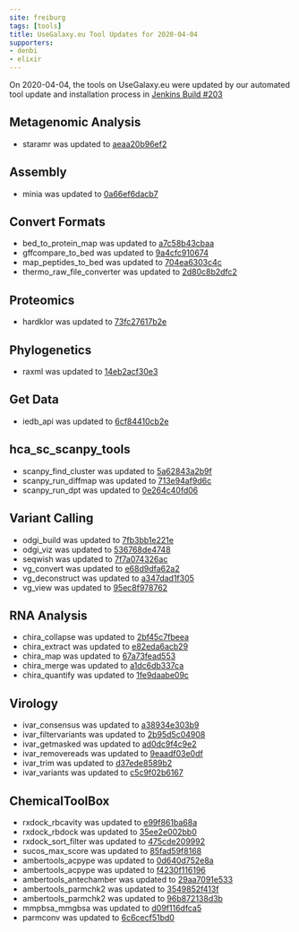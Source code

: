 ```yaml
---
site: freiburg
tags: [tools]
title: UseGalaxy.eu Tool Updates for 2020-04-04
supporters:
- denbi
- elixir
---
```


On 2020-04-04, the tools on UseGalaxy.eu were updated by our automated tool update and installation process in [Jenkins Build #203](https://build.galaxyproject.eu/job/usegalaxy-eu/job/install-tools/#203/)


## Metagenomic Analysis

- staramr was updated to [aeaa20b96ef2](https://toolshed.g2.bx.psu.edu/view/nml/staramr/aeaa20b96ef2)

## Assembly

- minia was updated to [0a66ef6dacb7](https://toolshed.g2.bx.psu.edu/view/iuc/minia/0a66ef6dacb7)

## Convert Formats

- bed_to_protein_map was updated to [a7c58b43cbaa](https://toolshed.g2.bx.psu.edu/view/galaxyp/bed_to_protein_map/a7c58b43cbaa)
- gffcompare_to_bed was updated to [9a4cfc910674](https://toolshed.g2.bx.psu.edu/view/galaxyp/gffcompare_to_bed/9a4cfc910674)
- map_peptides_to_bed was updated to [704ea6303c4c](https://toolshed.g2.bx.psu.edu/view/galaxyp/map_peptides_to_bed/704ea6303c4c)
- thermo_raw_file_converter was updated to [2d80c8b2dfc2](https://toolshed.g2.bx.psu.edu/view/galaxyp/thermo_raw_file_converter/2d80c8b2dfc2)

## Proteomics

- hardklor was updated to [73fc27617b2e](https://toolshed.g2.bx.psu.edu/view/galaxyp/hardklor/73fc27617b2e)

## Phylogenetics

- raxml was updated to [14eb2acf30e3](https://toolshed.g2.bx.psu.edu/view/iuc/raxml/14eb2acf30e3)

## Get Data

- iedb_api was updated to [6cf84410cb2e](https://toolshed.g2.bx.psu.edu/view/iuc/iedb_api/6cf84410cb2e)

## hca_sc_scanpy_tools

- scanpy_find_cluster was updated to [5a62843a2b9f](https://toolshed.g2.bx.psu.edu/view/ebi-gxa/scanpy_find_cluster/5a62843a2b9f)
- scanpy_run_diffmap was updated to [713e94af9d6c](https://toolshed.g2.bx.psu.edu/view/ebi-gxa/scanpy_run_diffmap/713e94af9d6c)
- scanpy_run_dpt was updated to [0e264c40fd06](https://toolshed.g2.bx.psu.edu/view/ebi-gxa/scanpy_run_dpt/0e264c40fd06)

## Variant Calling

- odgi_build was updated to [7fb3bb1e221e](https://toolshed.g2.bx.psu.edu/view/iuc/odgi_build/7fb3bb1e221e)
- odgi_viz was updated to [536768de4748](https://toolshed.g2.bx.psu.edu/view/iuc/odgi_viz/536768de4748)
- seqwish was updated to [7f7a074326ac](https://toolshed.g2.bx.psu.edu/view/iuc/seqwish/7f7a074326ac)
- vg_convert was updated to [e68d9dfa62a2](https://toolshed.g2.bx.psu.edu/view/iuc/vg_convert/e68d9dfa62a2)
- vg_deconstruct was updated to [a347dad1f305](https://toolshed.g2.bx.psu.edu/view/iuc/vg_deconstruct/a347dad1f305)
- vg_view was updated to [95ec8f978762](https://toolshed.g2.bx.psu.edu/view/iuc/vg_view/95ec8f978762)

## RNA Analysis

- chira_collapse was updated to [2bf45c7fbeea](https://toolshed.g2.bx.psu.edu/view/iuc/chira_collapse/2bf45c7fbeea)
- chira_extract was updated to [e82eda6acb29](https://toolshed.g2.bx.psu.edu/view/iuc/chira_extract/e82eda6acb29)
- chira_map was updated to [67a73fead553](https://toolshed.g2.bx.psu.edu/view/iuc/chira_map/67a73fead553)
- chira_merge was updated to [a1dc6db337ca](https://toolshed.g2.bx.psu.edu/view/iuc/chira_merge/a1dc6db337ca)
- chira_quantify was updated to [1fe9daabe09c](https://toolshed.g2.bx.psu.edu/view/iuc/chira_quantify/1fe9daabe09c)


## Virology

- ivar_consensus was updated to [a38934e303b9](https://toolshed.g2.bx.psu.edu/view/iuc/ivar_consensus/a38934e303b9)
- ivar_filtervariants was updated to [2b95d5c04908](https://toolshed.g2.bx.psu.edu/view/iuc/ivar_filtervariants/2b95d5c04908)
- ivar_getmasked was updated to [ad0dc9f4c9e2](https://toolshed.g2.bx.psu.edu/view/iuc/ivar_getmasked/ad0dc9f4c9e2)
- ivar_removereads was updated to [9eaadf03e0df](https://toolshed.g2.bx.psu.edu/view/iuc/ivar_removereads/9eaadf03e0df)
- ivar_trim was updated to [d37ede8589b2](https://toolshed.g2.bx.psu.edu/view/iuc/ivar_trim/d37ede8589b2)
- ivar_variants was updated to [c5c9f02b6167](https://toolshed.g2.bx.psu.edu/view/iuc/ivar_variants/c5c9f02b6167)

## ChemicalToolBox

- rxdock_rbcavity was updated to [e99f861ba68a](https://toolshed.g2.bx.psu.edu/view/bgruening/rxdock_rbcavity/e99f861ba68a)
- rxdock_rbdock was updated to [35ee2e002bb0](https://toolshed.g2.bx.psu.edu/view/bgruening/rxdock_rbdock/35ee2e002bb0)
- rxdock_sort_filter was updated to [475cde209992](https://toolshed.g2.bx.psu.edu/view/bgruening/rxdock_sort_filter/475cde209992)
- sucos_max_score was updated to [85fad59f8168](https://toolshed.g2.bx.psu.edu/view/bgruening/sucos_max_score/85fad59f8168)
- ambertools_acpype was updated to [0d640d752e8a](https://toolshed.g2.bx.psu.edu/view/chemteam/ambertools_acpype/0d640d752e8a)
- ambertools_acpype was updated to [f4230f116196](https://toolshed.g2.bx.psu.edu/view/chemteam/ambertools_acpype/f4230f116196)
- ambertools_antechamber was updated to [29aa7091e533](https://toolshed.g2.bx.psu.edu/view/chemteam/ambertools_antechamber/29aa7091e533)
- ambertools_parmchk2 was updated to [3549852f413f](https://toolshed.g2.bx.psu.edu/view/chemteam/ambertools_parmchk2/3549852f413f)
- ambertools_parmchk2 was updated to [96b872138d3b](https://toolshed.g2.bx.psu.edu/view/chemteam/ambertools_parmchk2/96b872138d3b)
- mmpbsa_mmgbsa was updated to [d09f116dfca5](https://toolshed.g2.bx.psu.edu/view/chemteam/mmpbsa_mmgbsa/d09f116dfca5)
- parmconv was updated to [6c6cecf51bd0](https://toolshed.g2.bx.psu.edu/view/chemteam/parmconv/6c6cecf51bd0)

